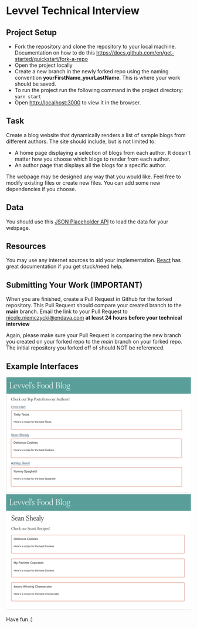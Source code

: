 # Levvel Technical Interview

## Project Setup
- Fork the repository and clone the repository to your local machine.  Documentation on how to do this https://docs.github.com/en/get-started/quickstart/fork-a-repo
- Open the project locally
- Create a new branch in the newly forked repo using the naming convention **yourFirstName_yourLastName**. This is where your work should be saved.
- To run the project run the following command in the project directory:
`yarn start`
- Open [http://localhost:3000](http://localhost:3000) to view it in the browser.


## Task
Create a blog website that dynamically renders a list of sample blogs from different authors. The site should include, but is not limited to:
- A home page displaying a selection of blogs from each author. It doesn't matter how you choose which blogs to render from each author. 
- An author page that displays all the blogs for a specific author.

The webpage may be designed any way that you would like. Feel free to modify existing files or create new files. You can add some new dependencies if you choose.

## Data
You should use this [JSON Placeholder API](https://jsonplaceholder.typicode.com/) to load the data for your webpage. 

## Resources
You may use any internet sources to aid your implementation. [React](https://reactjs.org/docs/getting-started.html) has great documentation if you get stuck/need help.

## Submitting Your Work (IMPORTANT)
When you are finished, create a Pull Request in Github for the forked repository. This Pull Request should compare your created branch to the **main** branch. Email the link to your Pull Request to nicole.niemczycki@endava.com **at least 24 hours before your technical interview**

Again, please make sure your Pull Request is comparing the new branch you created on your forked repo to the *main* branch on your forked repo. The initial repository you forked off of should NOT be referenced.

## Example Interfaces
![Home Page Example](home-page-example.png)
![Author Page Example](author-page-example.png)

Have fun :)
